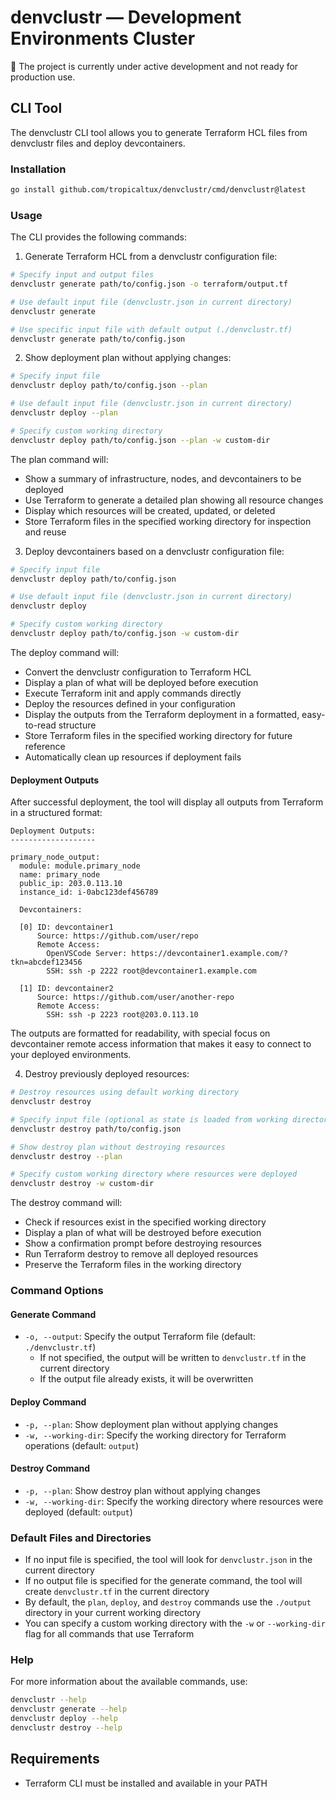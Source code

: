 # denvclustr — Development Environments Cluster

🚧 The project is currently under active development and not ready for production use.

## CLI Tool

The denvclustr CLI tool allows you to generate Terraform HCL files from denvclustr files and deploy devcontainers.

### Installation

```bash
go install github.com/tropicaltux/denvclustr/cmd/denvclustr@latest
```

### Usage

The CLI provides the following commands:

1. Generate Terraform HCL from a denvclustr configuration file:

```bash
# Specify input and output files
denvclustr generate path/to/config.json -o terraform/output.tf

# Use default input file (denvclustr.json in current directory)
denvclustr generate

# Use specific input file with default output (./denvclustr.tf)
denvclustr generate path/to/config.json
```

2. Show deployment plan without applying changes:

```bash
# Specify input file
denvclustr deploy path/to/config.json --plan

# Use default input file (denvclustr.json in current directory)
denvclustr deploy --plan

# Specify custom working directory
denvclustr deploy path/to/config.json --plan -w custom-dir
```

The plan command will:
- Show a summary of infrastructure, nodes, and devcontainers to be deployed
- Use Terraform to generate a detailed plan showing all resource changes
- Display which resources will be created, updated, or deleted
- Store Terraform files in the specified working directory for inspection and reuse

3. Deploy devcontainers based on a denvclustr configuration file:

```bash
# Specify input file
denvclustr deploy path/to/config.json

# Use default input file (denvclustr.json in current directory)
denvclustr deploy

# Specify custom working directory
denvclustr deploy path/to/config.json -w custom-dir
```

The deploy command will:
- Convert the denvclustr configuration to Terraform HCL
- Display a plan of what will be deployed before execution
- Execute Terraform init and apply commands directly
- Deploy the resources defined in your configuration
- Display the outputs from the Terraform deployment in a formatted, easy-to-read structure
- Store Terraform files in the specified working directory for future reference
- Automatically clean up resources if deployment fails

#### Deployment Outputs

After successful deployment, the tool will display all outputs from Terraform in a structured format:

```
Deployment Outputs:
-------------------

primary_node_output:
  module: module.primary_node
  name: primary_node
  public_ip: 203.0.113.10
  instance_id: i-0abc123def456789

  Devcontainers:

  [0] ID: devcontainer1
      Source: https://github.com/user/repo
      Remote Access:
        OpenVSCode Server: https://devcontainer1.example.com/?tkn=abcdef123456
        SSH: ssh -p 2222 root@devcontainer1.example.com

  [1] ID: devcontainer2
      Source: https://github.com/user/another-repo
      Remote Access:
        SSH: ssh -p 2223 root@203.0.113.10
```

The outputs are formatted for readability, with special focus on devcontainer remote access information that makes it easy to connect to your deployed environments.

4. Destroy previously deployed resources:

```bash
# Destroy resources using default working directory
denvclustr destroy

# Specify input file (optional as state is loaded from working directory)
denvclustr destroy path/to/config.json

# Show destroy plan without destroying resources
denvclustr destroy --plan

# Specify custom working directory where resources were deployed
denvclustr destroy -w custom-dir
```

The destroy command will:
- Check if resources exist in the specified working directory
- Display a plan of what will be destroyed before execution
- Show a confirmation prompt before destroying resources
- Run Terraform destroy to remove all deployed resources
- Preserve the Terraform files in the working directory

### Command Options

#### Generate Command

- `-o, --output`: Specify the output Terraform file (default: `./denvclustr.tf`)
  - If not specified, the output will be written to `denvclustr.tf` in the current directory
  - If the output file already exists, it will be overwritten

#### Deploy Command

- `-p, --plan`: Show deployment plan without applying changes
- `-w, --working-dir`: Specify the working directory for Terraform operations (default: `output`)

#### Destroy Command

- `-p, --plan`: Show destroy plan without applying changes
- `-w, --working-dir`: Specify the working directory where resources were deployed (default: `output`)

### Default Files and Directories

- If no input file is specified, the tool will look for `denvclustr.json` in the current directory
- If no output file is specified for the generate command, the tool will create `denvclustr.tf` in the current directory
- By default, the `plan`, `deploy`, and `destroy` commands use the `./output` directory in your current working directory
- You can specify a custom working directory with the `-w` or `--working-dir` flag for all commands that use Terraform

### Help

For more information about the available commands, use:

```bash
denvclustr --help
denvclustr generate --help
denvclustr deploy --help
denvclustr destroy --help
```

## Requirements

- Terraform CLI must be installed and available in your PATH

